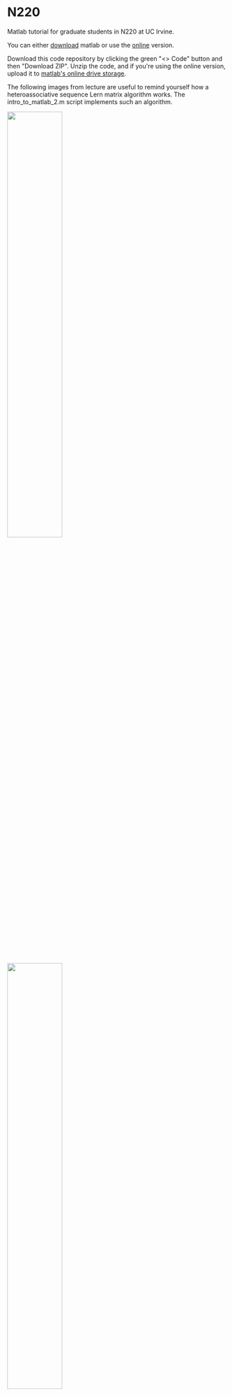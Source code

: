 # N220
Matlab tutorial for graduate students in N220 at UC Irvine.

You can either [download](https://www.mathworks.com/help/install/ug/install-products-with-internet-connection.html) matlab or use the [online](https://matlab.mathworks.com/) version.

Download this code repository by clicking the green "<> Code" button and then "Download ZIP". Unzip the code, and if you're using the online version, upload it to [matlab's online drive storage](https://drive.mathworks.com/).

The following images from lecture are useful to remind yourself how a heteroassociative sequence Lern matrix algorithm works. The intro_to_matlab_2.m script implements such an algorithm.

<img src="https://github.com/user-attachments/assets/63f91adc-1f2f-4168-903a-a14da332f0f9" width="50%">
<img src="https://github.com/user-attachments/assets/b9d15aa8-970a-47bb-8cdd-95e47960c167" width="50%">
<img src="https://github.com/user-attachments/assets/ccb80b57-1746-4f82-a01b-a4d28240f566" width="50%">

